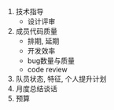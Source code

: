 1. 技术指导
   - 设计评审
2. 成员代码质量
   - 排期, 延期
   - 开发效率
   - bug数量与质量
   - code review
3. 队员状态, 特征, 个人提升计划
4. 月度总结谈话
4. 预算